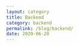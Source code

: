 ```yaml
---
layout: category
title: Backend
category: backend
permalink: /blog/backend/
date: 2020-06-20
---
```

